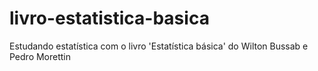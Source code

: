 # livro-estatistica-basica
Estudando estatística com o livro 'Estatística básica' do Wilton Bussab e Pedro Morettin
